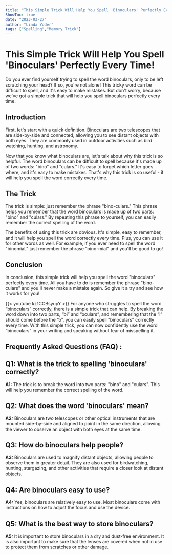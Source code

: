 ```yaml
---
title: "This Simple Trick Will Help You Spell 'Binoculars' Perfectly Every Time!"
ShowToc: true 
date: "2023-03-27"
author: "Linda Yoder" 
tags: ["Spelling","Memory Trick"]
---
```

# This Simple Trick Will Help You Spell 'Binoculars' Perfectly Every Time!

Do you ever find yourself trying to spell the word binoculars, only to be left scratching your head? If so, you're not alone! This tricky word can be difficult to spell, and it's easy to make mistakes. But don't worry, because we've got a simple trick that will help you spell binoculars perfectly every time. 

## Introduction

First, let's start with a quick definition. Binoculars are two telescopes that are side-by-side and connected, allowing you to see distant objects with both eyes. They are commonly used in outdoor activities such as bird watching, hunting, and astronomy.

Now that you know what binoculars are, let's talk about why this trick is so helpful. The word binoculars can be difficult to spell because it's made up of two words: "bino" and "culars." It's easy to forget which letter goes where, and it's easy to make mistakes. That's why this trick is so useful - it will help you spell the word correctly every time. 

## The Trick

The trick is simple: just remember the phrase "bino-culars." This phrase helps you remember that the word binoculars is made up of two parts: "bino" and "culars." By repeating this phrase to yourself, you can easily remember the correct spelling of the word. 

The benefits of using this trick are obvious. It's simple, easy to remember, and it will help you spell the word correctly every time. Plus, you can use it for other words as well. For example, if you ever need to spell the word "binomial," just remember the phrase "bino-mial" and you'll be good to go! 

## Conclusion

In conclusion, this simple trick will help you spell the word "binoculars" perfectly every time. All you have to do is remember the phrase "bino-culars" and you'll never make a mistake again. So give it a try and see how it works for you!

{{< youtube kz1CCBsyupY >}} 
For anyone who struggles to spell the word “binoculars” correctly, there is a simple trick that can help. By breaking the word down into two parts, “bi” and “oculars”, and remembering that the “i” should come before the “o”, you can easily spell “binoculars” correctly every time. With this simple trick, you can now confidently use the word “binoculars” in your writing and speaking without fear of misspelling it.

## Frequently Asked Questions (FAQ) :
## Q1: What is the trick to spelling 'binoculars' correctly?

**A1:** The trick is to break the word into two parts: "bino" and "culars". This will help you remember the correct spelling of the word. 

## Q2: What does the word 'binoculars' mean?

**A2:** Binoculars are two telescopes or other optical instruments that are mounted side-by-side and aligned to point in the same direction, allowing the viewer to observe an object with both eyes at the same time. 

## Q3: How do binoculars help people?

**A3:** Binoculars are used to magnify distant objects, allowing people to observe them in greater detail. They are also used for birdwatching, hunting, stargazing, and other activities that require a closer look at distant objects. 

## Q4: Are binoculars easy to use?

**A4:** Yes, binoculars are relatively easy to use. Most binoculars come with instructions on how to adjust the focus and use the device. 

## Q5: What is the best way to store binoculars?

**A5:** It is important to store binoculars in a dry and dust-free environment. It is also important to make sure that the lenses are covered when not in use to protect them from scratches or other damage.





